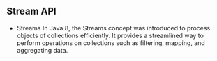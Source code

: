 ## Stream API
* Streams In Java 8, the Streams concept was introduced to process objects of collections efficiently. It provides a streamlined way to perform operations on collections such as filtering, mapping, and aggregating data.